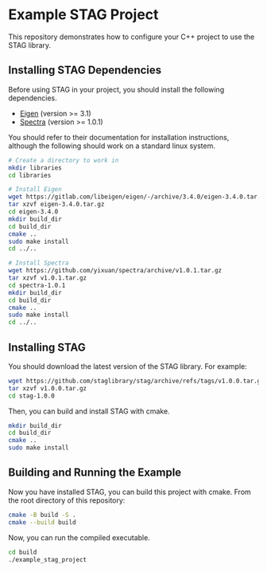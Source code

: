 # Example STAG Project

This repository demonstrates how to configure your C++ project to use the STAG library.

## Installing STAG Dependencies

Before using STAG in your project, you should install the following dependencies.

- [Eigen](https://eigen.tuxfamily.org/index.php?title=Main_Page) (version >= 3.1)
- [Spectra](https://spectralib.org/) (version >= 1.0.1)

You should refer to their documentation for installation instructions,
although the following should work on a standard linux system.

```bash
# Create a directory to work in
mkdir libraries
cd libraries

# Install Eigen
wget https://gitlab.com/libeigen/eigen/-/archive/3.4.0/eigen-3.4.0.tar.gz
tar xzvf eigen-3.4.0.tar.gz
cd eigen-3.4.0
mkdir build_dir
cd build_dir
cmake ..
sudo make install
cd ../..

# Install Spectra
wget https://github.com/yixuan/spectra/archive/v1.0.1.tar.gz
tar xzvf v1.0.1.tar.gz
cd spectra-1.0.1
mkdir build_dir
cd build_dir
cmake ..
sudo make install
cd ../..
```

## Installing STAG

You should download the latest version of the STAG library. For example:

```bash
wget https://github.com/staglibrary/stag/archive/refs/tags/v1.0.0.tar.gz
tar xzvf v1.0.0.tar.gz
cd stag-1.0.0
```

Then, you can build and install STAG with cmake.

```bash
mkdir build_dir
cd build_dir
cmake ..
sudo make install
```

## Building and Running the Example

Now you have installed STAG, you can build this project with cmake. From the root directory of this repository:

```bash
cmake -B build -S .
cmake --build build
```

Now, you can run the compiled executable.

```bash
cd build
./example_stag_project
```
